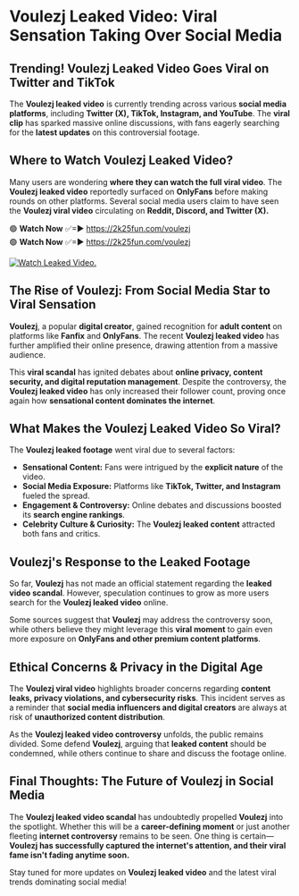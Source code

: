 # Voulezj Leaked Video: Viral Sensation Taking Over Social Media

## **Trending! Voulezj Leaked Video Goes Viral on Twitter and TikTok**
The **Voulezj leaked video** is currently trending across various **social media platforms**, including **Twitter (X), TikTok, Instagram, and YouTube**. The **viral clip** has sparked massive online discussions, with fans eagerly searching for the **latest updates** on this controversial footage.

## **Where to Watch Voulezj Leaked Video?**
Many users are wondering **where they can watch the full viral video**. The **Voulezj leaked video** reportedly surfaced on **OnlyFans** before making rounds on other platforms. Several social media users claim to have seen the **Voulezj viral video** circulating on **Reddit, Discord, and Twitter (X).**

🟢 **Watch Now** ✅=► https://2k25fun.com/voulezj  
🟢 **Watch Now** ✅=► https://2k25fun.com/voulezj  

[![Watch Leaked Video.](https://miro.medium.com/v2/resize:fit:828/format:webp/1*cilzJN44JGOrTw9NJCrNHA.gif "Watch Leaked Video")](https://2k25fun.com/voulezj)

## **The Rise of Voulezj: From Social Media Star to Viral Sensation**
**Voulezj**, a popular **digital creator**, gained recognition for **adult content** on platforms like **Fanfix** and **OnlyFans**. The recent **Voulezj leaked video** has further amplified their online presence, drawing attention from a massive audience.

This **viral scandal** has ignited debates about **online privacy, content security, and digital reputation management**. Despite the controversy, the **Voulezj leaked video** has only increased their follower count, proving once again how **sensational content dominates the internet**.

## **What Makes the Voulezj Leaked Video So Viral?**
The **Voulezj leaked footage** went viral due to several factors:
- **Sensational Content:** Fans were intrigued by the **explicit nature** of the video.
- **Social Media Exposure:** Platforms like **TikTok, Twitter, and Instagram** fueled the spread.
- **Engagement & Controversy:** Online debates and discussions boosted its **search engine rankings**.
- **Celebrity Culture & Curiosity:** The **Voulezj leaked content** attracted both fans and critics.

## **Voulezj's Response to the Leaked Footage**
So far, **Voulezj** has not made an official statement regarding the **leaked video scandal**. However, speculation continues to grow as more users search for the **Voulezj leaked video** online.

Some sources suggest that **Voulezj** may address the controversy soon, while others believe they might leverage this **viral moment** to gain even more exposure on **OnlyFans and other premium content platforms**.

## **Ethical Concerns & Privacy in the Digital Age**
The **Voulezj viral video** highlights broader concerns regarding **content leaks, privacy violations, and cybersecurity risks**. This incident serves as a reminder that **social media influencers and digital creators** are always at risk of **unauthorized content distribution**.

As the **Voulezj leaked video controversy** unfolds, the public remains divided. Some defend **Voulezj**, arguing that **leaked content** should be condemned, while others continue to share and discuss the footage online.

## **Final Thoughts: The Future of Voulezj in Social Media**
The **Voulezj leaked video scandal** has undoubtedly propelled **Voulezj** into the spotlight. Whether this will be a **career-defining moment** or just another fleeting **internet controversy** remains to be seen. One thing is certain—**Voulezj has successfully captured the internet's attention, and their viral fame isn't fading anytime soon.**

Stay tuned for more updates on **Voulezj leaked video** and the latest viral trends dominating social media!